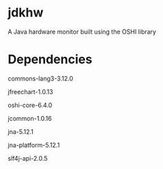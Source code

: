 # jdkhw
A Java hardware monitor built using the OSHI library

# Dependencies

commons-lang3-3.12.0

jfreechart-1.0.13

oshi-core-6.4.0

jcommon-1.0.16

jna-5.12.1

jna-platform-5.12.1

slf4j-api-2.0.5
